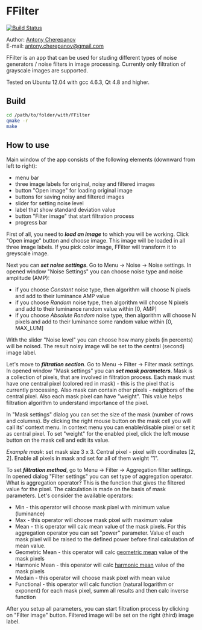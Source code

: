# FFilter

[![Build Status](https://travis-ci.org/iamantony/FFilter.svg?branch=master)](https://travis-ci.org/iamantony/FFilter)

Author: [Antony Cherepanov][mypage]  
E-mail: antony.cherepanov@gmail.com

FFilter is an app that can be used for studing different types of noise
generators / noise filters in image processing. Currently only filtration
of grayscale images are supported.

Tested on Ubuntu 12.04 with gcc 4.6.3, Qt 4.8 and higher.

## Build
```bash
cd /path/to/folder/with/FFilter
qmake -r
make
```

## How to use

Main window of the app consists of the following elements (downward from left
to right):
- menu bar
- three image labels for original, noisy and filtered images
- button "Open image" for loading original image
- buttons for saving noisy and filtered images
- slider for setting noise level
- label that show standard deviation value
- button "Filter image" that start filtration process
- progress bar

First of all, you need to _**load an image**_ to which you will be working.
Click "Open image" button and choose image. This image will be loaded in all
three image labels. If you pick color image, FFilter will transform it to
greyscale image.

Next you can _**set noise settings**_. Go to Menu -> Noise -> Noise settings.
In opened window "Noise Settings" you can choose noise type and noise
amplitude (AMP):
- if you choose *Constant* noise type, then algorithm will choose N pixels
and add to their luminance AMP value
- if you choose *Random* noise type, then algorithm will choose N pixels
and add to their luminance random value within [0, AMP]
- if you choose *Absolute Random* noise type, then algorithm will choose
N pixels and add to their luminance some random value within [0, MAX_LUM]

With the slider "Noise level" you can choose how many pixels (in percents)
will be noised. The result noisy image will be set to the central (second)
image label.

Let's move to _**filtration section**_. Go to Menu -> Filter -> Filter mask
settings. In opened window "Mask settings" you can _**set mask parameters**_.
Mask is a collection of pixels, that are involved in filtration process.
Each mask must have one central pixel (colored red in mask) - this is the
pixel that is currently processing. Also mask can contain other pixels -
neighbors of the central pixel. Also each mask pixel can have "weight".
This value helps filtration algorithm to understand importance of the pixel.

In "Mask settings" dialog you can set the size of the mask (number of rows
and columns). By clicking the right mouse button on the mask cell you will
call its' context menu. In context menu you can enable/disable pixel
or set it as central pixel. To set "weight" for the enabled pixel,
click the left mouse button on the mask cell and edit its value.

*Example mask*: set mask size 3 x 3. Central pixel - pixel with 
coordinates [2, 2]. Enable all pixels in mask and set for all of them
weight "1".

To set _**filtration method**_, go to Menu -> Filter -> Aggregation filter
settings. In opened dialog "Filter settings" you can set type of
aggregation operator. What is aggregation operator? This is the function
that gives the filtered value for the pixel. The calculation is made on the
basis of mask parameters. Let's consider the available operators:
- Min - this operator will choose mask pixel with minimum value (luminance)
- Max - this operator will choose mask pixel with maximum value
- Mean - this operator will calc mean value of the mask pixels. For this
aggregation operator you can set "power" parameter. Value of each mask pixel
will be raised to the defined power before final calculation of mean value.
- Geometric Mean - this operator will calc [geometric mean][geomean] value
of the mask pixels
- Harmonic Mean - this operator will calc [harmonic mean][harmmean] value
of the mask pixels
- Medain - this operator will choose mask pixel with mean value
- Functional - this operator will calc function (natural logarithm or
exponent) for each mask pixel, summ all results and then calc inverse
function

After you setup all parameters, you can start filtration process by
clicking on "Filter image" button. Filtered image will be set on the right
(third) image label.

[mypage]: https://github.com/iamantony
[geomean]: https://en.wikipedia.org/wiki/Geometric_mean
[harmmean]: https://en.wikipedia.org/wiki/Harmonic_mean
